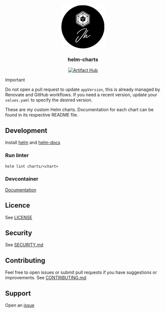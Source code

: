 <div align="center">
<img src="https://raw.githubusercontent.com/sudo-kraken/helm-charts/main/docs/assets/logo.png" align="center" width="144px" height="144px"/>

### helm-charts

</div>

<div align="center">

[![Artifact Hub](https://img.shields.io/endpoint?url=https://artifacthub.io/badge/repository/sudo-kraken&style=for-the-badge)](https://artifacthub.io/packages/search?user=sudo-kraken)

</div>

> [!IMPORTANT]
> Do not open a pull request to update `appVersion`, this is already managed by Renovate and GitHub workflows.
> If you need a recent version, update your `values.yaml` to specify the desired version.

These are my custom Helm charts. Documentation for each chart can be found in its respective README file.

## Development

Install [helm](https://helm.sh/docs/intro/install/) and [helm-docs](https://github.com/norwoodj/helm-docs)

### Run linter

`helm lint charts/<chart>`

### Devcontainer

[Documentation](https://code.visualstudio.com/docs/devcontainers/containers)

## Licence
See [LICENSE](LICENSE)

## Security
See [SECURITY.md](SECURITY.md)

## Contributing
Feel free to open issues or submit pull requests if you have suggestions or improvements.
See [CONTRIBUTING.md](CONTRIBUTING.md)

## Support
Open an [issue](/../../issues)
